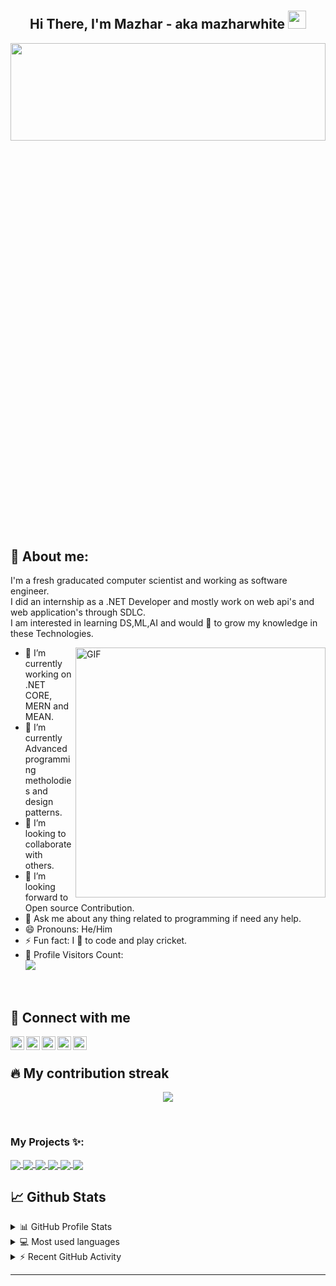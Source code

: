 # <h2  align="center">Hi There, I'm Mazhar - aka mazharwhite <img src="https://github.com/TheDudeThatCode/TheDudeThatCode/blob/master/Assets/Hi.gif" width="29px"></h2>
<a href="#"><img width="100%" height="20%" src="https://camo.githubusercontent.com/992babdffd8c74a1502de375fbdf7e4d54773242/68747470733a2f2f6d656469612e67697068792e636f6d2f6d656469612f53576f536b4e36447854737a71494b4571762f67697068792e676966" height="175px"/></a>

## 📖 About me:
I'm a fresh graducated computer scientist and working as software engineer.<br/>
I did an internship as a .NET Developer and mostly work on web api's and web application's through SDLC.<br/>
I am interested in learning DS,ML,AI and would 💖 to grow my knowledge in these Technologies.

<img align="right" alt="GIF" src="https://i.ibb.co/nwN6r5y/3426526.jpg" width="400" height="400" />

- 🔭 I’m currently working on .NET CORE, MERN and MEAN.
- 🌱 I’m currently Advanced programming metholodies and design patterns.
- 👯 I’m looking to collaborate with others.
- 🤔 I’m looking forward to Open source Contribution.
- 💬 Ask me about any thing related to programming if need any help.
- 😄 Pronouns: He/Him
- ⚡ Fun fact: I 💖 to code and play cricket.
- 🎢 Profile Visitors Count:  
![](https://visitor-badge.glitch.me/badge?page_id=mazharwhite.mazharwhite)

<br />

## 🎉 Connect with me

<p>
  <a href="https://github.com/mazharwhite">
  <img align="left" alt="Dave's Github" width="22px" src="https://upload.wikimedia.org/wikipedia/commons/thumb/a/ae/Github-desktop-logo-symbol.svg/1024px-Github-desktop-logo-symbol.svg.png" />
</a>

<a href="https://instagram.com/mazharwhite/">
  <img align="left" alt="Dave's Instagram" width="22px" src="https://upload.wikimedia.org/wikipedia/commons/thumb/a/a5/Instagram_icon.png/600px-Instagram_icon.png" />
</a>

<a href="https://www.facebook.com/mazharwhite">
  <img align="left" alt="Dave's Facebook" width="22px" src="https://facebookbrand.com/wp-content/uploads/2019/04/f_logo_RGB-Hex-Blue_512.png?w=512&h=512" />
</a>

<a href="https://twitter.com/mazharwhite1">
  <img align="left" alt="Dave's Twitter" width="22px" src="https://cdn2.iconfinder.com/data/icons/metro-uinvert-dock/256/Twitter_NEW.png" />
</a>

<a href="https://linkedin.com/in/mazharwhite">
  <img align="left" alt="Dave's Linkdein" width="22px" src="https://cdn3.iconfinder.com/data/icons/inficons/512/linkedin.png" />
</a>
  </p>

<br />

## 🔥 My contribution streak

<p align="center">
  <a href="https://github.com/mazharwhite/github-readme-streak-stats">
    <img src="https://github-readme-streak-stats.herokuapp.com/?user=mazharwhite#version3"/>
  </a>
</p>

<br />

### My Projects ✨:
  
<a href="https://github.com/Davekibh/Background-generator">
  <img align="center" src="https://github-readme-stats.vercel.app/api/pin/?username=Davekibh&repo=Background-generator&theme=tokyonight" />
</a>

<a href="https://github.com/Davekibh/robofriends">
 <img align="center" src="https://github-readme-stats.vercel.app/api/pin/?username=Davekibh&repo=robofriends&theme=tokyonight" />
</a>

<a href="https://github.com/Davekibh/Picture-Sharing-app">
  <img align="center" src="https://github-readme-stats.vercel.app/api/pin/?username=Davekibh&repo=Picture-Sharing-app&theme=tokyonight" />
</a>

<a href="https://github.com/Davekibh/Chat-app">
 <img align="center" src="https://github-readme-stats.vercel.app/api/pin/?username=Davekibh&repo=Chat-app&theme=tokyonight" />
</a>

<a href="https://github.com/Davekibh/Quiz-App">
 <img align="center" src="https://github-readme-stats.vercel.app/api/pin/?username=Davekibh&repo=Quiz-App&theme=tokyonight" />
</a>

<a href="https://github.com/Davekibh/Quiz-Admin-App">
 <img align="center" src="https://github-readme-stats.vercel.app/api/pin/?username=Davekibh&repo=Quiz-Admin-App&theme=tokyonight" />
</a>

<br />

## 📈 Github Stats

<details>
  <summary>📊 GitHub Profile Stats</summary>
  <br/>
  <a href="https://github.com/mazharwhite/github-readme-stats"><img alt="Mazhar's Github Stats" src="https://github-readme-stats.vercel.app/api?username=mazharwhite&show_icons=true&count_private=true&hide=" /></a>
</details>

<details> 
  <summary>💻 Most used languages</summary>
  <br/>
  <a href="https://github.com/mazharwhite/github-readme-stats"><img alt="Mazhar's Top Languages" src="https://github-readme-stats.vercel.app/api/top-langs/?username=mazharwhite&langs_count=10&layout=compact#" /></a>
  <br/>
  <b>Note:</b> This chart is only a metric of which languages my public code on GitHub consists of and does not reflect my experience or skill level.
</details>

<details>
  <summary>⚡ Recent GitHub Activity</summary>
  <br/>

<!--START_SECTION:activity-->
1. 🗣 Commented on [#43](https://github.com/mazharwhite/jct-discord-bot/issues/43) in [mazharwhite/jct-discord-bot](https://github.com/mazharwhite/jct-discord-bot)
2. 🗣 Commented on [#43](https://github.com/mazharwhite/jct-discord-bot/issues/43) in [mazharwhite/jct-discord-bot](https://github.com/mazharwhite/jct-discord-bot)
3. 🎉 Merged PR [#44](https://github.com/mazharwhite/jct-discord-bot/pull/44) in [mazharwhite/jct-discord-bot](https://github.com/mazharwhite/jct-discord-bot)
4. ❗️ Closed issue [#42](https://github.com/mazharwhite/jct-discord-bot/issues/42) in [mazharwhite/jct-discord-bot](https://github.com/mazharwhite/jct-discord-bot)
5. 💪 Opened PR [#44](https://github.com/mazharwhite/jct-discord-bot/pull/44) in [mazharwhite/jct-discord-bot](https://github.com/mazharwhite/jct-discord-bot)
<!--END_SECTION:activity-->

</details>


---
